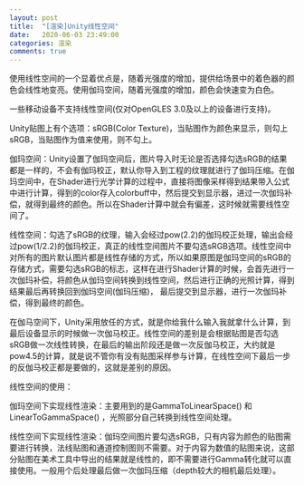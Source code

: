 ```yaml
---
layout: post
title:  "[渲染]Unity线性空间"
date:   2020-06-03 23:49:00
categories: 渲染
comments: true
---
```


使用线性空间的一个显着优点是，随着光强度的增加，提供给场景中的着色器的颜色会线性地变亮。使用伽玛空间，随着光强度的增加，颜色会快速变为白色。

一些移动设备不支持线性空间(仅对OpenGLES 3.0及以上的设备进行支持)。

Unity贴图上有个选项：sRGB(Color Texture)，当贴图作为颜色来显示，则勾上sRGB，当贴图作为值来使用，则不勾上。

伽玛空间：Unity设置了伽玛空间后，图片导入时无论是否选择勾选sRGB的结果都是一样的，不会有伽玛校正，默认你导入到工程的纹理就进行了伽玛压缩。在伽玛空间中，在Shader进行光学计算的过程中，直接将图像采样得到结果带入公式中进行计算，得到的color存入colorbuff中，然后提交到显示器，进过一次伽玛补偿，就得到最终的颜色。所以在Shader计算中就会有偏差，这时候就需要线性空间了。

线性空间：勾选了sRGB的纹理，输入会经过pow(2.2)的伽玛校正处理，输出会经过pow(1/2.2)的伽玛校正，真正的线性空间图片不要勾选sRGB选项。线性空间中对所有的图片默认图片都是线性存储的方式，所以如果原图是伽玛空间的sRGB的存储方式，需要勾选sRGB的标志，这样在进行Shader计算的时候，会首先进行一次伽玛补偿，将颜色从伽玛空间转换到线性空间，然后进行正确的光照计算，得到结果最后再转换回到伽玛空间(伽玛压缩)， 最后提交到显示器，进行一次伽玛补偿，得到最终的颜色。 

在伽马空间下，Unity采用放任的方式，就是你给我什么输入我就拿什么计算，到最后设备显示的时候做一次伽马校正。线性空间的差别是会根据贴图是否勾选sRGB做一次线性转换，在最后的输出阶段还是做一次反伽马校正，大约就是pow4.5的计算，就是说不管你有没有贴图采样参与计算，在线性空间下最后一步的反伽马校正都是要做的，这就是差别的原因。


线性空间的使用：

伽玛空间下实现线性渲染：主要用到的是GammaToLinearSpace() 和LinearToGammaSpace() ，光照部分自己转换到线性空间处理。

线性空间下实现线性渲染：伽玛空间图片要勾选sRGB，只有内容为颜色的贴图需要进行转换，法线贴图和通道控制图则不需要。对于内容为数值的贴图来说，这部分贴图在美术工具中导出的结果就是线性的，即不需要进行Gamma转化就可以直接使用。一般用个后处理最后做一次伽玛压缩（depth较大的相机最后处理）。